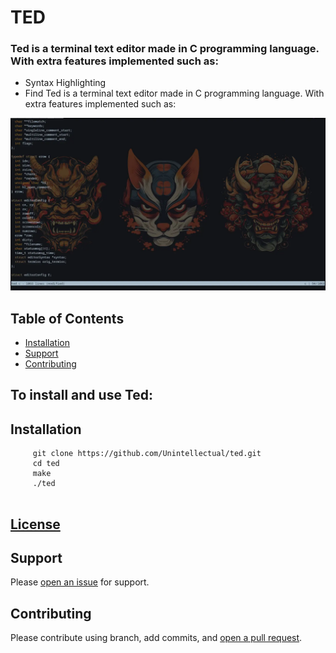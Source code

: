 # TED

### Ted is a terminal text editor made in C programming language. With extra features implemented such as:

- Syntax Highlighting
- Find
Ted is a terminal text editor made in C programming language. With extra features implemented such as:

![ted preview](./ted.webp)

## Table of Contents

- [Installation](#Installation)
- [Support](#support)
- [Contributing](#contributing)


## To install and use Ted:

## Installation
```
     git clone https://github.com/Unintellectual/ted.git
     cd ted
     make
     ./ted


```
## [License](./LICENSE)


## Support

Please [open an issue](https://github.com/Unintellectual/Ted/issues/new) for support.

## Contributing

Please contribute using branch, add commits, and [open a pull request](https://github.com/fraction/readme-boilerplate/compare/).
